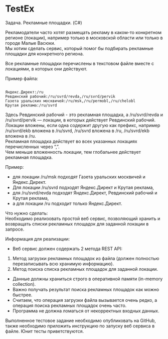 # TestEx

Задача. Рекламные площадки. (C#)

Рекламодатели часто хотят размещать рекламу в каком-то конкретном регионе (локации), например только в московской области или только в городе Малые Васюки.  
Мы хотим сделать сервис, который помог бы подбирать рекламные площадки для конкретного региона.  

Все рекламные площадки перечислены в текстовом файле вместе с локациями, в которых они действуют.  

Пример файла:

```

Яндекс.Директ:/ru
Ревдинский рабочий:/ru/svrd/revda,/ru/svrd/pervik
Газета уральских москвичей:/ru/msk,/ru/permobl,/ru/chelobl
Крутая реклама:/ru/svrd

```

Здесь Ревдинский рабочий - это рекламная площадка, a /ru/svrd/revda и /ru/svrd/pervik — локации, в которых действует Ревдинский рабочий.  
Локации вложены, если одна содержит другую как префикс, например /ru/svrd/ekb вложена в /ru/svrd, /ru/svrd вложена в /ru, /ru/svrd/ekb вложена в /ru.  
Рекламная площадка действует во всех указанных локациях перечисленных через “,”.  
Чем меньше вложенность локации, тем глобальнее действует рекламная площадка.  

Пример:  
- для локации /ru/msk подходят Газета уральских москвичей и Яндекс.Директ.  
- Для локации /ru/svrd подходят Яндекс.Директ и Крутая реклама,  
- для /ru/svrd/revda подходят Яндекс.Директ, Ревдинский рабочий и Крутая реклама,  
- а для локации /ru подходит только Яндекс.Директ.  

Что нужно сделать:  
Необходимо реализовать простой веб сервис, позволяющий хранить и возвращать списки рекламных площадок для заданной локации в запросе.  

Информация для реализации:  
- Веб сервис должен содержать 2 метода REST API:

1. Метод загрузки рекламных площадок из файла (должен полностью перезаписывать всю хранимую информацию).  
2. Метод поиска списка рекламных площадок для заданной локации.  

- Данные должны храниться строго в оперативной памяти (in-memory collection).  
- Важно получать результат поиска рекламных площадок как можно быстрее.  
- Считаем, что операция загрузки файла вызывается очень редко, а операция поиска рекламных площадок очень часто.  
- Программа не должна ломаться от некорректных входных данных.  

Выполненное тестовое задание необходимо опубликовать на GitHub, также необходимо приложить инструкцию по запуску веб сервиса в файле. Юнит тесты приветствуются.
